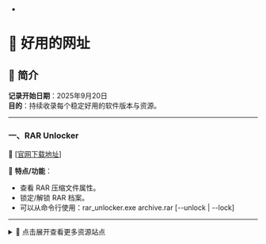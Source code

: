 -
# 🧪 好用的网址

## 📅 简介

**记录开始日期**：2025年9月20日  
**目的**：持续收录每个稳定好用的软件版本与资源。

---

### 一、RAR Unlocker
🔗 [[官网下载地址](https://ramensoftware.com/rar-unlocker)]

📌 **特点/功能**：
- 查看 RAR 压缩文件属性。
- 锁定/解锁 RAR 档案。
- 可以从命令行使用：rar_unlocker.exe archive.rar [--unlock | --lock]

---
<details>
<summary>📂 点击展开查看更多资源站点</summary>

  <br>

### 二、软件名称
🔗 [官网下载地址]
📌 **特点/功能**：
- 功能特点1
- 功能特点2
- 功能特点3

---

</details>
